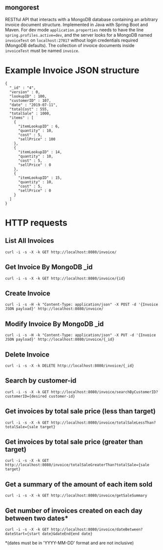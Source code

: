 ## mongorest

RESTful API that interacts with a MongoDB database containing an arbitrary invoice document structure. Implemented in Java with Spring Boot and Maven.  For dev mode `application.properties` needs to have the line `spring.profiles.active=dev`, and the server looks for a MongoDB named `invoiceTest` on `localhost:27017` without login credentials required (MongoDB defaults).  The collection of invoice documents inside `invoiceTest` must be named `invoice`.

# Example Invoice JSON structure
```
{
  "_id" : "4",
  "version" : 0,
  "lookupID" : 100,
  "customerID" : 107,
  "date" : "2019-07-11",
  "totalCost" : 555,
  "totalSale" : 1000,
  "items" : [
    {
      "itemLookupID" : 6,
      "quantity" : 10,
      "cost" : 5,
      "sellPrice" : 100
    },
    {
      "itemLookupID" : 14,
      "quantity" : 10,
      "cost" : 5,
      "sellPrice" : 0
    },
    {
      "itemLookupID" : 15,
      "quantity" : 10,
      "cost" : 5,
      "sellPrice" : 0
    }
  ]
}
```
  
 # HTTP requests
 
 ## List All Invoices
`curl -i -s -X -k GET http://localhost:8080/invoice/`
 ## Get Invoice By MongoDB _id
`curl -i -s -X -k GET http://localhost:8080/invoice/{id}` 
 ## Create Invoice
 `curl -i -s -H -k "Content-Type: application/json" -X POST -d '{Invoice JSON payload}' http://localhost:8080/invoice/`
 ## Modify Invoice By MongoDB _id
 `curl -i -s -H -k "Content-Type: application/json" -X PUT -d '{Invoice JSON payload}' http://localhost:8080/invoice/{_id}`
 ## Delete Invoice
 `curl -i -s -X -k DELETE http://localhost:8080/invoice/{_id}`
 ## Search by customer-id
 `curl -i -s -X -k GET http://localhost:8080/invoice/searchByCustomerID?customerID={desired customer-id}`
 ## Get invoices by total sale price (less than target)
 `curl -i -s -X -k GET http://localhost:8080/invoice/totalSaleLessThan?totalSale={sale target}`
 ## Get invoices by total sale price (greater than target)
 `curl -i -s -X -k GET http://localhost:8080/invoice/totalSaleGreaterThan?totalSale={sale target}`
 ## Get a summary of the amount of each item sold
  `curl -i -s -X -k GET http://localhost:8080/invoice/getSaleSummary`
 ## Get number of invoices created on each day between two dates* 
`curl -i -s -X -k GET http://localhost:8080/invoice/dateBetween?dateStart={start date}&dateEnd{end date}`

*(dates must be in 'YYYY-MM-DD' format and are not inclusive)
